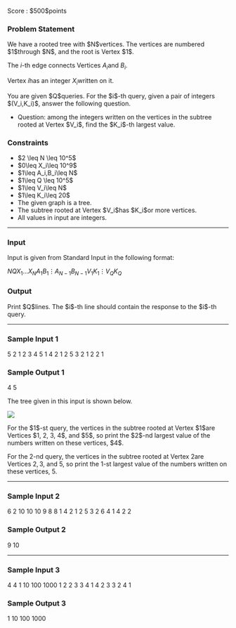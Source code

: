 
<div>

<span>

<span>

<p>
Score : $500$points
</p>

<div>

<section>

### **Problem Statement**

<p>
We have a rooted tree with $N$vertices.  The vertices are numbered $1$through $N$, and the root is Vertex $1$.

The $i$-th edge connects Vertices $A_i$and $B_i$.

Vertex $i$has an integer $X_i$written on it.
</p>

<p>
You are given $Q$queries.  For the $i$-th query, given a pair of integers $(V_i,K_i)$, answer the following question.
</p>

<ul>

<li>
Question: among the integers written on the vertices in the subtree rooted at Vertex $V_i$, find the $K_i$-th largest value.
</li>

</ul>

</section>

</div>

<div>

<section>

### **Constraints**

<ul>

<li>
$2 \leq N \leq 10^5$
</li>

<li>
$0\leq X_i\leq 10^9$
</li>

<li>
$1\leq A_i,B_i\leq N$
</li>

<li>
$1\leq Q \leq 10^5$
</li>

<li>
$1\leq V_i\leq N$
</li>

<li>
$1\leq K_i\leq 20$
</li>

<li>
The given graph is a tree.
</li>

<li>
The subtree rooted at Vertex $V_i$has $K_i$or more vertices.
</li>

<li>
All values in input are integers.
</li>

</ul>

</section>

</div>

---

<div>

<div>

<section>

### **Input**

<p>
Input is given from Standard Input in the following format:
</p>

<div>

$N$$Q$$X_1$$\ldots$$X_N$$A_1$$B_1$$\vdots$$A_{N-1}$$B_{N-1}$$V_1$$K_1$$\vdots$$V_Q$$K_Q$
</div>

</section>

</div>

<div>

<section>

### **Output**

<p>
Print $Q$lines.  The $i$-th line should contain the response to the $i$-th query.
</p>

</section>

</div>

</div>

---

<div>

<section>

### **Sample Input 1**

<div>

5 2
1 2 3 4 5
1 4
2 1
2 5
3 2
1 2
2 1

</div>

</section>

</div>

<div>

<section>

### **Sample Output 1**

<div>

4
5

</div>

<p>
The tree given in this input is shown below.
</p>

<p>

<img src="https://img.atcoder.jp/ghi/e2bc1237d64f79f33181e6f54c9f7ce7.png">

</img>

</p>

<p>
For the $1$-st query, the vertices in the subtree rooted at Vertex $1$are Vertices $1, 2, 3, 4$, and $5$, so print the $2$-nd largest value of the numbers written on these vertices, $4$.

For the $2$-nd query, the vertices in the subtree rooted at Vertex $2$are Vertices $2, 3$, and $5$, so print the $1$-st largest value of the numbers written on these vertices, $5$.  
</p>

</section>

</div>

---

<div>

<section>

### **Sample Input 2**

<div>

6 2
10 10 10 9 8 8
1 4
2 1
2 5
3 2
6 4
1 4
2 2

</div>

</section>

</div>

<div>

<section>

### **Sample Output 2**

<div>

9
10

</div>

</section>

</div>

---

<div>

<section>

### **Sample Input 3**

<div>

4 4
1 10 100 1000
1 2
2 3
3 4
1 4
2 3
3 2
4 1

</div>

</section>

</div>

<div>

<section>

### **Sample Output 3**

<div>

1
10
100
1000

</div>

</section>

</div>

</span>

</span>

</div>

